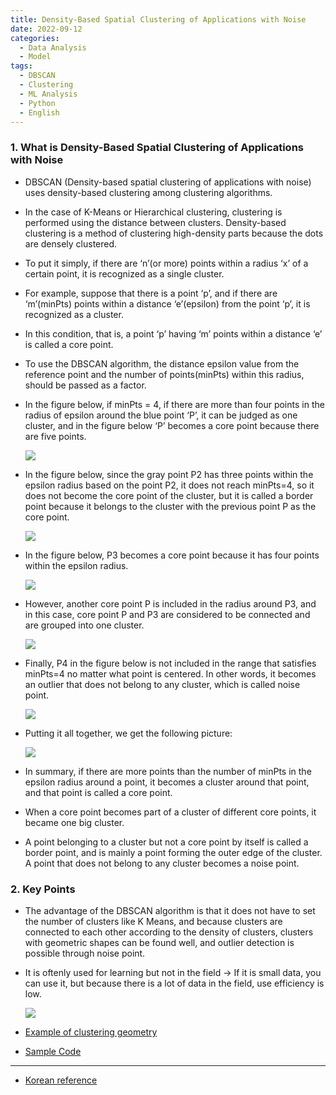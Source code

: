```yaml
---
title: Density-Based Spatial Clustering of Applications with Noise
date: 2022-09-12
categories:
  - Data Analysis
  - Model 
tags: 
  - DBSCAN
  - Clustering
  - ML Analysis
  - Python
  - English
---
```


### 1. What is Density-Based Spatial Clustering of Applications with Noise
- DBSCAN (Density-based spatial clustering of applications with noise) uses density-based clustering among clustering algorithms.
- In the case of K-Means or Hierarchical clustering, clustering is performed using the distance between clusters. Density-based clustering is a method of clustering high-density parts because the dots are densely clustered.
- To put it simply, if there are ‘n’(or more) points within a radius ‘x’ of a certain point, it is recognized as a single cluster.
- For example, suppose that there is a point ‘p’, and if there are ‘m’(minPts) points within a distance ‘e’(epsilon) from the point ‘p’, it is recognized as a cluster.
- In this condition, that is, a point ‘p’ having ‘m’ points within a distance ‘e’ is called a core point.
- To use the DBSCAN algorithm, the distance epsilon value from the reference point and the number of points(minPts) within this radius, should be passed as a factor.
- In the figure below, if minPts = 4, if there are more than four points in the radius of epsilon around the blue point ‘P’, it can be judged as one cluster, and in the figure below ‘P’ becomes a core point because there are five points.
        
    ![](images/DBSCAN/Untitled.png)
        
- In the figure below, since the gray point P2 has three points within the epsilon radius based on the point P2, it does not reach minPts=4, so it does not become the core point of the cluster, but it is called a border point because it belongs to the cluster with the previous point P as the core point.
        
    ![](images/DBSCAN/Untitled%201.png)
        
- In the figure below, P3 becomes a core point because it has four points within the epsilon radius.
        
    ![](images/DBSCAN/Untitled%202.png)
        
- However, another core point P is included in the radius around P3, and in this case, core point P and P3 are considered to be connected and are grouped into one cluster.
        
    ![](images/DBSCAN/image1.png)
        
- Finally, P4 in the figure below is not included in the range that satisfies minPts=4 no matter what point is centered. In other words, it becomes an outlier that does not belong to any cluster, which is called noise point.

    ![](images/DBSCAN/image2.png)
        
- Putting it all together, we get the following picture:
        
    ![](images/DBSCAN/image3.png)
        
- In summary, if there are more points than the number of minPts in the epsilon radius around a point, it becomes a cluster around that point, and that point is called a core point.
- When a core point becomes part of a cluster of different core points, it became one big cluster.
- A point belonging to a cluster but not a core point by itself is called a border point, and is mainly a point forming the outer edge of the cluster. A point that does not belong to any cluster becomes a noise point.


### 2. Key Points
- The advantage of the DBSCAN algorithm is that it does not have to set the number of clusters like K Means, and because clusters are connected to each other according to the density of clusters, clusters with geometric shapes can be found well, and outlier detection is possible through noise point.
- It is oftenly used for learning but not in the field → If it is small data, you can use it, but because there is a lot of data in the field, use efficiency is low.
    
    ![](images/DBSCAN/image4.png)
    
- [Example of clustering geometry](https://en.wikipedia.org/wiki/DBSCAN)

- [Sample Code](https://github.com/bwcho75/dataanalyticsandML/blob/master/Clustering/5.%20DBSCANClustering-IRIS%204%20feature-Copy1.ipynb)




---
- [Korean reference](https://bcho.tistory.com/1205)
